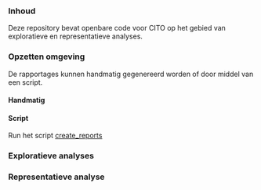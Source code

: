 ### Inhoud

Deze repository bevat openbare code voor CITO op het gebied van exploratieve en representatieve analyses.

### Opzetten omgeving

De rapportages kunnen handmatig gegenereerd worden of door middel van een script.

#### Handmatig



#### Script

Run het script [create_reports](create_reports.R)

### Exploratieve analyses




### Representatieve analyse

